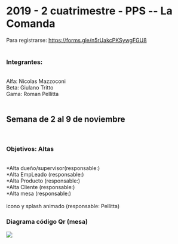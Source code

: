 <h1>
2019 - 2 cuatrimestre - PPS -- La Comanda
</h1>


Para registrarse: https://forms.gle/n5rUakcPKSywgFGU8
<br>
<br>
<h3>Integrantes:</h3>
<br>
Alfa: Nicolas Mazzoconi<br>
Beta: Giulano Tritto<br>
Gama: Roman Pellitta<br>
<br>
<h2>Semana de 2 al 9 de noviembre</h2>
<br>
<h3>Objetivos: Altas</h3>
<br>
*Alta dueño/supervisor(responsable:)<br>
*Alta EmpLeado (responsable:)<br>
*Alta Producto (responsable:)<br>
*Alta Cliente (responsable:)   <br>
*Alta mesa (responsable:)<br>
<br>
icono y splash animado (responsable: Pellitta) 
<h3>Diagrama código Qr (mesa)</h3>
<img src="https://github.com/maxineiner/2019_TP_PPS_Comanda_2_cuatri/blob/master/Diagrama_QR_MESA.jpg"/>
